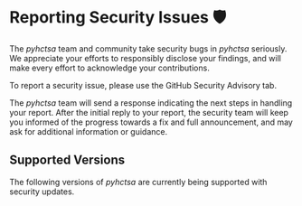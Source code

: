 # Reporting Security Issues 🛡️

The _pyhctsa_ team and community take security bugs in _pyhctsa_ seriously. We appreciate your efforts to responsibly disclose your findings, and will make every effort to acknowledge your contributions.

To report a security issue, please use the GitHub Security Advisory tab.

The _pyhctsa_ team will send a response indicating the next steps in handling your report. After the initial reply to your report, the security team will keep you informed of the progress towards a fix and full announcement, and may ask for additional information or guidance.

## Supported Versions

The following versions of _pyhctsa_ are
currently being supported with security updates.